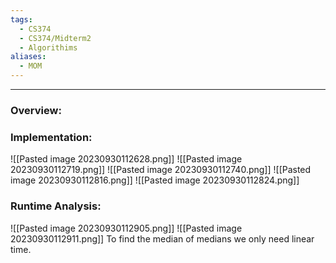 ```yaml
---
tags:
  - CS374
  - CS374/Midterm2
  - Algorithims
aliases:
  - MOM
---
```

---
### Overview:



### Implementation:
![[Pasted image 20230930112628.png]]
![[Pasted image 20230930112719.png]]
![[Pasted image 20230930112740.png]]
![[Pasted image 20230930112816.png]]
![[Pasted image 20230930112824.png]]

### Runtime Analysis:
![[Pasted image 20230930112905.png]]
![[Pasted image 20230930112911.png]]
To find the median of medians we only need linear time.